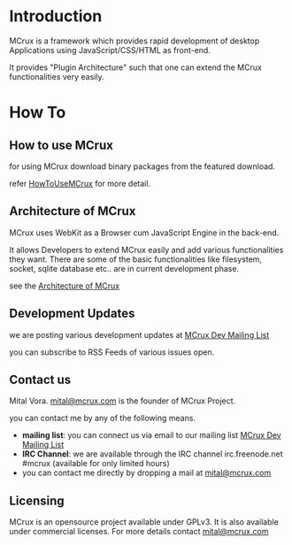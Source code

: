 # Introduction #

MCrux is a framework which provides rapid development of desktop Applications using JavaScript/CSS/HTML as front-end.

It provides "Plugin Architecture" such that one can extend the MCrux functionalities very easily.

# How To #

## How to use MCrux ##

for using MCrux download binary packages from the featured download.

refer [HowToUseMCrux](http://code.google.com/p/mcrux/wiki/HowToUseMCrux) for more detail.

## Architecture of MCrux ##
MCrux uses WebKit as a Browser cum JavaScript Engine in the back-end.

It allows Developers to extend MCrux easily and add various functionalities they want.
There are some of the basic functionalities like filesystem, socket, sqlite database etc.. are in current development phase.

see the [Architecture of MCrux](architecturelink.md)

## Development Updates ##
we are posting various development updates at [MCrux Dev Mailing List](http://groups.google.com/group/mcrux-dev)

you can subscribe to RSS Feeds of various issues open.

## Contact us ##

Mital Vora. <mital@mcrux.com> is the founder of MCrux Project.

you can contact me by any of the following means.

  * **mailing list**: you can connect us via email to our mailing list [MCrux Dev Mailing List](http://groups.google.com/group/mcrux-dev)
  * **IRC Channel**: we are available through the IRC channel irc.freenode.net #mcrux (available for only limited hours)
  * you can contact me directly by dropping a mail at mital@mcrux.com

## Licensing ##

MCrux is an opensource project available under GPLv3. It is also available under commercial licenses. For more details contact mital@mcrux.com